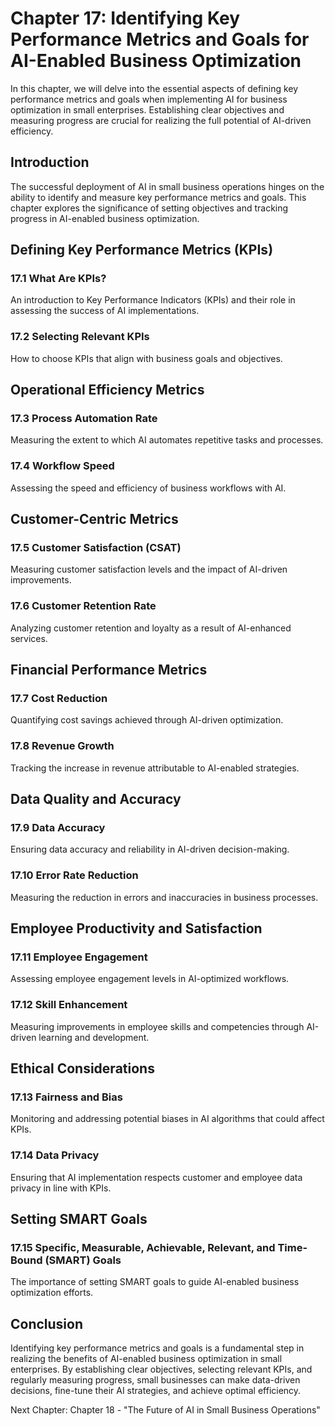 Chapter 17: Identifying Key Performance Metrics and Goals for AI-Enabled Business Optimization
==============================================================================================

In this chapter, we will delve into the essential aspects of defining key performance metrics and goals when implementing AI for business optimization in small enterprises. Establishing clear objectives and measuring progress are crucial for realizing the full potential of AI-driven efficiency.

Introduction
------------

The successful deployment of AI in small business operations hinges on the ability to identify and measure key performance metrics and goals. This chapter explores the significance of setting objectives and tracking progress in AI-enabled business optimization.

Defining Key Performance Metrics (KPIs)
---------------------------------------

### 17.1 What Are KPIs?

An introduction to Key Performance Indicators (KPIs) and their role in assessing the success of AI implementations.

### 17.2 Selecting Relevant KPIs

How to choose KPIs that align with business goals and objectives.

Operational Efficiency Metrics
------------------------------

### 17.3 Process Automation Rate

Measuring the extent to which AI automates repetitive tasks and processes.

### 17.4 Workflow Speed

Assessing the speed and efficiency of business workflows with AI.

Customer-Centric Metrics
------------------------

### 17.5 Customer Satisfaction (CSAT)

Measuring customer satisfaction levels and the impact of AI-driven improvements.

### 17.6 Customer Retention Rate

Analyzing customer retention and loyalty as a result of AI-enhanced services.

Financial Performance Metrics
-----------------------------

### 17.7 Cost Reduction

Quantifying cost savings achieved through AI-driven optimization.

### 17.8 Revenue Growth

Tracking the increase in revenue attributable to AI-enabled strategies.

Data Quality and Accuracy
-------------------------

### 17.9 Data Accuracy

Ensuring data accuracy and reliability in AI-driven decision-making.

### 17.10 Error Rate Reduction

Measuring the reduction in errors and inaccuracies in business processes.

Employee Productivity and Satisfaction
--------------------------------------

### 17.11 Employee Engagement

Assessing employee engagement levels in AI-optimized workflows.

### 17.12 Skill Enhancement

Measuring improvements in employee skills and competencies through AI-driven learning and development.

Ethical Considerations
----------------------

### 17.13 Fairness and Bias

Monitoring and addressing potential biases in AI algorithms that could affect KPIs.

### 17.14 Data Privacy

Ensuring that AI implementation respects customer and employee data privacy in line with KPIs.

Setting SMART Goals
-------------------

### 17.15 Specific, Measurable, Achievable, Relevant, and Time-Bound (SMART) Goals

The importance of setting SMART goals to guide AI-enabled business optimization efforts.

Conclusion
----------

Identifying key performance metrics and goals is a fundamental step in realizing the benefits of AI-enabled business optimization in small enterprises. By establishing clear objectives, selecting relevant KPIs, and regularly measuring progress, small businesses can make data-driven decisions, fine-tune their AI strategies, and achieve optimal efficiency.

Next Chapter: Chapter 18 - "The Future of AI in Small Business Operations"
